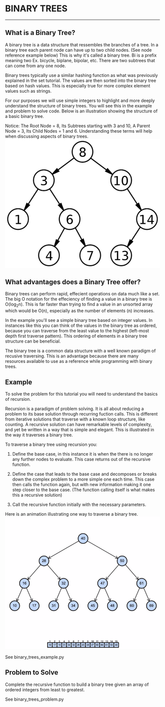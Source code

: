 # BINARY TREES

---

## What is a Binary Tree?

A binary tree is a data structure that ressembles the branches of a tree. In a binary tree each parent node can have up to two child nodes. (See node reference example below) This is why it's called a binary tree. Bi is a prefix meaning two Ex. bicycle, biplane, bipolar, etc. There are two subtrees that can come from any one node.

Binary trees typically use a similar hashing function as what was previously explained in the set tutorial. The values are then sorted into the binary tree based on hash values. This is especially true for more complex element values such as strings.

For our purposes we will use simple integers to highlight and more deeply understand the structure of binary trees. You will see this in the example and problem to solve code.
Below is an illustration showing the structure of a basic binary tree.

Notice: The Root Node = 8, Its Subtrees starting with 3 and 10, A Parent Node = 3, Its Child Nodes = 1 and 6.
Understanding these terms will help when discussing aspects of binary trees.
![Binary Tree Illustration](visual_assets/1200px-Binary_search_tree.svg.png)

## What advantages does a Binary Tree offer?

Binary trees can perform rapid, effecient operations on data much like a set. The big O notation for the effeciency of finding a value in a binary tree is O(log<sub>2</sub>n). This is far faster than trying to find a value in an unsorted array which would be O(n), especially as the number of elements (n) increases.

In the example you'll see a simple binary tree based on integer values. In instances like this you can think of the values in the binary tree as ordered, because you can traverse from the least value to the highest (left-most depth first traverse pattern). This ordering of elements in a binary tree structure can be beneficial.

The binary tree is a common data structure with a well known paradigm of recusive traversing. This is an advantage because there are many resources available to use as a reference while programming with binary trees.

## Example

To solve the problem for this tutorial you will need to understand the basics of recursion.

Recursion is a paradigm of problem solving. It is all about reducing a problem to its base solution through recurring fuction calls. This is different from iterative solutions that traverse with a known loop structure, like counting. A recursive solution can have remarkable levels of complexity, and yet be written in a way that is simple and elegant. This is illustrated in the way it traverses a binary tree.

To traverse a binary tree using recursion you:

1. Define the base case, in this instance it is when the there is no longer any further nodes to evaluate. This case returns out of the recursive function.

2. Define the case that leads to the base case and decomposes or breaks down the complex problem to a more simple one each time. This case then calls the function again, but with new information making it one step closer to the base case. (The function calling itself is what makes this a recursive solution)

3. Call the recursive function initially with the necessary parameters.

Here is an animation illustrating one way to traverse a binary tree.
![Binary Tree Traversal Animation](visual_assets/binary_tree_traversal_animation.gif)

See binary_trees_example.py

## Problem to Solve

Complete the recursive function to build a binary tree given an array of ordered integers from least to greatest.

See binary_trees_problem.py
